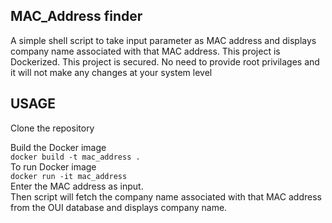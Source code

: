 ## MAC_Address finder
A simple shell script to take input parameter as MAC address and displays company name associated with that MAC address.
This project is Dockerized.
This project is secured. No need to provide root privilages and it will not make any changes at your system level

## USAGE
Clone the repository <br />

Build the Docker image <br />
``` docker build -t mac_address . ``` <br />
To run Docker image <br />
```docker run -it mac_address``` <br />
Enter the MAC address as input. <br />
Then script will fetch the company name associated with that MAC address from the OUI database and displays company name.



